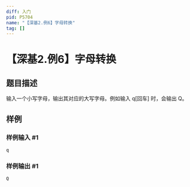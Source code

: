 ```yaml
---
diff: 入门
pid: P5704
name: "【深基2.例6】字母转换"
tag: []
---
```

# 【深基2.例6】字母转换
## 题目描述

输入一个小写字母，输出其对应的大写字母。例如输入 q[回车] 时，会输出 Q。
## 样例

### 样例输入 #1
```
q
```
### 样例输出 #1
```
Q
```
